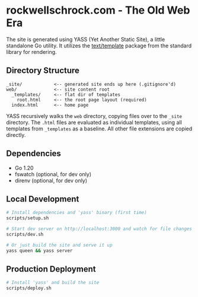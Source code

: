# rockwellschrock.com - The Old Web Era

The site is generated using YASS (Yet Another Static Site), a little standalone Go utility. It utilizes the [text/template](https://pkg.go.dev/text/template) package from the standard library for rendering.

## Directory Structure

    _site/            <-- generated site ends up here (.gitignore'd)
    web/              <-- site content root
      _templates/     <-- flat dir of templates
        root.html     <-- the root page layout (required)
      index.html      <-- home page

YASS recursively walks the `web` directory, copying files over to the `_site` directory. The `.html` files are evaluated as individual templates, using all templates from `_templates` as a baseline. All other file extensions are copied directly.

## Dependencies

- Go 1.20
- fswatch (optional, for dev only)
- direnv (optional, for dev only)

## Local Development

```sh
# Install dependencies and 'yass' binary (first time)
scripts/setup.sh

# Start dev server on http://localhost:3000 and watch for file changes in site/*
scripts/dev.sh

# Or just build the site and serve it up
yass queen && yass server
```

## Production Deployment

```sh
# Install 'yass' and build the site
scripts/deploy.sh
```
